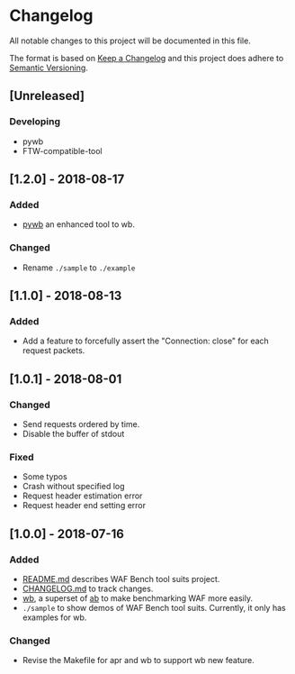 # Changelog

All notable changes to this project will be documented in this file.

The format is based on [Keep a Changelog](http://keepachangelog.com/en/1.0.0/) and this project does adhere to [Semantic Versioning](http://semver.org/spec/v2.0.0.html).

## [Unreleased]
### Developing
- pywb
- FTW-compatible-tool

## [1.2.0] - 2018-08-17
### Added
- [pywb](./pywb/README.md) an enhanced tool to wb.
### Changed
- Rename `./sample` to `./example` 

## [1.1.0] - 2018-08-13
### Added
- Add a feature to forcefully assert the "Connection: close" for each request packets.

## [1.0.1] - 2018-08-01
### Changed
- Send requests ordered by time.
- Disable the buffer of stdout

### Fixed
- Some typos
- Crash without specified log
- Request header estimation error
- Request header end setting error

## [1.0.0] - 2018-07-16
### Added
- [README.md](./README.md) describes WAF Bench tool suits project.
- [CHANGELOG.md](./CHANGELOG.md) to track changes.
- [wb](./wb/README.md), a superset of [ab](https://github.com/CloudFundoo/ApacheBench-ab) to make benchmarking WAF more easily.
- `./sample` to show demos of WAF Bench tool suits. Currently, it only has examples for wb.

### Changed
- Revise the Makefile for apr and wb to support wb new feature.
